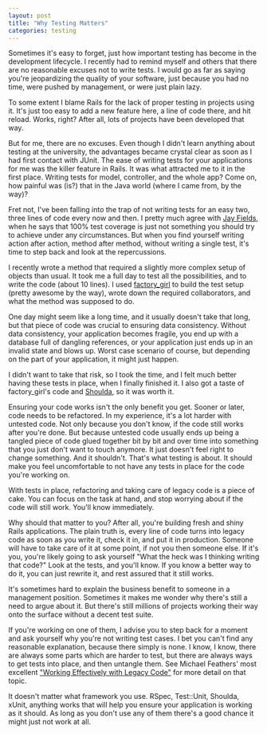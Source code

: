 ```yaml
---
layout: post
title: "Why Testing Matters"
categories: testing
---
```

Sometimes it's easy to forget, just how important testing has become in the development lifecycle. I recently had to remind myself and others that there are no reasonable excuses not to write tests. I would go as far as saying you're jeopardizing the quality of your software, just because you had no time, were pushed by management, or were just plain lazy.

To some extent I blame Rails for the lack of proper testing in projects using it. It's just too easy to add a new feature here, a line of code there, and hit reload. Works, right? After all, lots of projects have been developed that way.

But for me, there are no excuses. Even though I didn't learn anything about testing at the university, the advantages became crystal clear as soon as I had first contact with JUnit. The ease of writing tests for your applications for me was the killer feature in Rails. It was what attracted me to it in the first place. Writing tests for model, controller, and the whole app? Come on, how painful was (is?) that in the Java world (where I came from, by the way)?

Fret not, I've been falling into the trap of not writing tests for an easy two, three lines of code every now and then. I pretty much agree with [Jay Fields](http://blog.jayfields.com/), when he says that 100% test coverage is just not something you should try to achieve under any circumstances. But when you find yourself writing action after action, method after method, without writing a single test, it's time to step back and look at the repercussions.

I recently wrote a method that required a slightly more complex setup of objects than usual. It took me a full day to test all the possibilities, and to write the code (about 10 lines). I used [factory_girl](http://giantrobots.thoughtbot.com/2008/6/6/waiting-for-a-factory-girl) to build the test setup (pretty awesome by the way), wrote down the required collaborators, and what the method was supposed to do.

One day might seem like a long time, and it usually doesn't take that long, but that piece of code was crucial to ensuring data consistency. Without data consistency, your application becomes fragile, you end up with a database full of dangling references, or your application just ends up in an invalid state and blows up. Worst case scenario of course, but depending on the part of your application, it might just happen.

I didn't want to take that risk, so I took the time, and I felt much better having these tests in place, when I finally finished it. I also got a taste of factory_girl's code and [Shoulda](http://www.thoughtbot.com/projects/shoulda), so it was worth it.

Ensuring your code works isn't the only benefit you get. Sooner or later, code needs to be refactored. In my experience, it's a lot harder with untested code. Not only because you don't know, if the code still works after you're done. But because untested code usually ends up being a tangled piece of code glued together bit by bit and over time into something that you just don't want to touch anymore. It just doesn't feel right to change something. And it shouldn't. That's what testing is about. It should make you feel uncomfortable to not have any tests in place for the code you're working on.

With tests in place, refactoring and taking care of legacy code is a piece of cake. You can focus on the task at hand, and stop worrying about if the code will still work. You'll know immediately.

Why should that matter to you? After all, you're building fresh and shiny Rails applications. The plain truth is, every line of code turns into legacy code as soon as you write it, check it in, and put it in production. Someone will have to take care of it at some point, if not you then someone else. If it's you, you're likely going to ask yourself "What the heck was I thinking writing that code?" Look at the tests, and you'll know. If you know a better way to do it, you can just rewrite it, and rest assured that it still works.

It's sometimes hard to explain the business benefit to someone in a management position. Sometimes it makes me wonder why there's still a need to argue about it. But there's still millions of projects working their way onto the surface without a decent test suite.

If you're working on one of them, I advise you to step back for a moment and ask yourself why you're not writing test cases. I bet you can't find any reasonable explanation, because there simply is none. I know, I know, there are always some parts which are harder to test, but there are always ways to get tests into place, and then untangle them. See Michael Feathers' most excellent ["Working Effectively with Legacy Code"](http://www.paperplanes.de/archives/2008/2/28/review_working_effectively_with_legacy/) for more detail on that topic.

It doesn't matter what framework you use. RSpec, Test::Unit, Shoulda, xUnit, anything works that will help you ensure your application is working as it should. As long as you don't use any of them there's a good chance it might just not work at all.